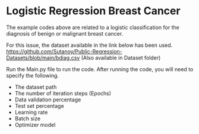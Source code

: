 # Logistic Regression Breast Cancer


The example codes above are related to a logistic classification for the diagnosis of benign or malignant breast cancer.

For this issue, the dataset available in the link below has been used.
https://github.com/Sutanoy/Public-Regression-Datasets/blob/main/bdiag.csv
(Also available in Dataset folder)

Run the Main.py file to run the code. After running the code, you will need to specify the following.

* The dataset path
* The number of iteration steps (Epochs)
* Data validation percentage
* Test set percentage
* Learning rate
* Batch size
* Optimizer model
